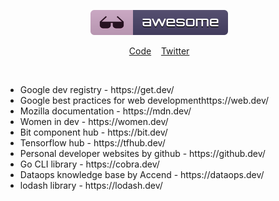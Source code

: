 <p align="center">
	<img src="media/badge.svg"/>&nbsp;&nbsp;&nbsp;
</p>
<p align="center">
	<a href="code-of-conduct.md">Code</a>&nbsp;&nbsp;&nbsp;
	<a href="https://twitter.com/qballer">Twitter</a>&nbsp;&nbsp;&nbsp;
</p>

<br>

<ul>
	<li>Google dev registry - <a src="https://get.dev/">https://get.dev/</a></li>
	<li>Google best practices for web development<a src="https://web.dev/">https://web.dev/</a></li>
	<li>Mozilla documentation - <a src="https://mdn.dev/">https://mdn.dev/</a></li>
	<li>Women in dev - <a src="https://women.dev/">https://women.dev/</a></li>
	<li>Bit component hub - <a src="https://bit.dev/">https://bit.dev/</a></li>
	<li>Tensorflow hub - <a src="https://tfhub.dev/">https://tfhub.dev/</a></li>
	<li>Personal developer websites by github - <a src="https://github§.dev/">https://github.dev/</a></li>
	<li>Go CLI library - <a src="https://cobra.dev/">https://cobra.dev/</a></li>
	<li>Dataops knowledge base by Accend - <a src="https://dataops.dev/">https://dataops.dev/</a></li>
	<li>lodash library - <a src="https://lodash.dev/">https://lodash.dev/</a></li>
</ul>

